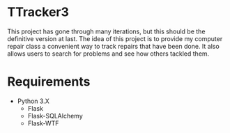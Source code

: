 TTracker3
=========
This project has gone through many iterations, but this should be the definitive version at last. The idea of this project is to provide my computer repair class a convenient way to track repairs that have been done. It also allows users to search for problems and see how others tackled them.

Requirements
============
* Python 3.X
  * Flask
  * Flask-SQLAlchemy
  * Flask-WTF
